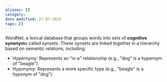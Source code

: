 ```yaml
---
aliases: []
category:
date modified: 27-07-2025
tags: []
---
```

WordNet, a lexical database that groups words into sets of **cognitive synonym**s called synsets. These synsets are linked together in a hierarchy based on semantic relations, including:

- Hypernymy: Represents an "is-a" relationship (e.g., "dog" is a hypernym of "beagle").
- Hyponymy: Represents a more specific type (e.g., "beagle" is a hyponym of "dog").